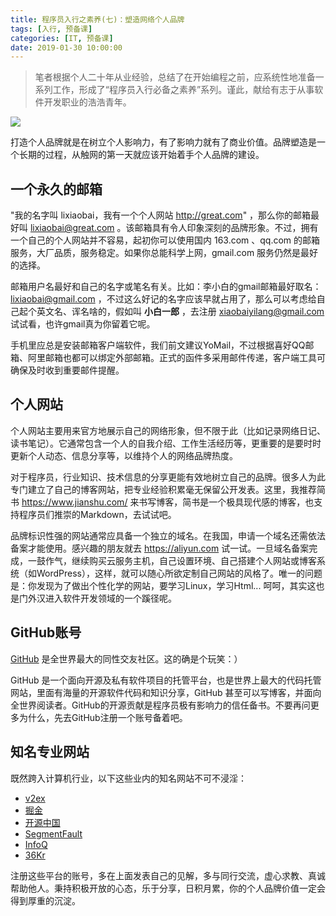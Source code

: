 ```yaml
---
title: 程序员入行之素养(七)：塑造网络个人品牌
tags: [入行, 预备课]
categories: [IT, 预备课]
date: 2019-01-30 10:00:00
---
```


>笔者根据个人二十年从业经验，总结了在开始编程之前，应系统性地准备一系列工作，形成了“程序员入行必备之素养”系列。谨此，献给有志于从事软件开发职业的浩浩青年。

![](https://img-camp.banyuan.club/prep/brand-path.png?x-oss-process=image/resize,w_600/sharpen,100)

打造个人品牌就是在树立个人影响力，有了影响力就有了商业价值。品牌塑造是一个长期的过程，从触网的第一天就应该开始着手个人品牌的建设。

## 一个永久的邮箱

"我的名字叫 lixiaobai，我有一个个人网站 http://great.com" ，那么你的邮箱最好叫 lixiaobai@great.com 。该邮箱具有令人印象深刻的品牌形象。不过，拥有一个自己的个人网站并不容易，起初你可以使用国内 163.com 、qq.com 的邮箱服务，大厂品质，服务稳定。如果你总能科学上网，gmail.com 服务仍然是最好的选择。

邮箱用户名最好和自己的名字或笔名有关。比如：李小白的gmail邮箱最好取名： lixiaobai@gmail.com ，不过这么好记的名字应该早就占用了，那么可以考虑给自己起个英文名、诨名啥的，假如叫 **小白一郎** ，去注册 xiaobaiyilang@gmail.com 试试看，也许gmail真为你留着它呢。

手机里应总是安装邮箱客户端软件，我们前文建议YoMail，不过根据喜好QQ邮箱、阿里邮箱也都可以绑定外部邮箱。正式的函件多采用邮件传递，客户端工具可确保及时收到重要邮件提醒。

## 个人网站

个人网站主要用来官方地展示自己的网络形象，但不限于此（比如记录网络日记、读书笔记）。它通常包含一个人的自我介绍、工作生活经历等，更重要的是要时时更新个人动态、信息分享等，以维持个人的网络品牌热度。

对于程序员，行业知识、技术信息的分享更能有效地树立自己的品牌。很多人为此专门建立了自己的博客网站，把专业经验积累毫无保留公开发表。这里，我推荐简书 https://www.jianshu.com/ 来书写博客，简书是一个极具现代感的博客，也支持程序员们推崇的Markdown，去试试吧。

品牌标识性强的网站通常应具备一个独立的域名。在我国，申请一个域名还需依法备案才能使用。感兴趣的朋友就去 https://aliyun.com 试一试。一旦域名备案完成，一鼓作气，继续购买云服务主机，自己设置环境、自己搭建个人网站或博客系统（如WordPress），这样，就可以随心所欲定制自己网站的风格了。唯一的问题是：你发现为了做出个性化学的网站，要学习Linux，学习Html... 呵呵，其实这也是门外汉进入软件开发领域的一个蹊径呢。

## GitHub账号
[GitHub](https://github.com) 是全世界最大的同性交友社区。这的确是个玩笑：）

GitHub 是一个面向开源及私有软件项目的托管平台，也是世界上最大的代码托管网站，里面有海量的开源软件代码和知识分享，GitHub 甚至可以写博客，并面向全世界阅读者。GitHub的开源贡献是程序员极有影响力的信任备书。不要再问更多为什么，先去GitHub注册一个账号备着吧。

## 知名专业网站

既然跨入计算机行业，以下这些业内的知名网站不可不浸淫：

* [v2ex](https://v2ex.com)
* [掘金](https://juejin.im/)
* [开源中国](https://www.oschina.net/)
* [SegmentFault](https://segmentfault.com/)
* [InfoQ](https://www.infoq.cn/)
* [36Kr](https://36kr.com)

注册这些平台的账号，多在上面发表自己的见解，多与同行交流，虚心求教、真诚帮助他人。秉持积极开放的心态，乐于分享，日积月累，你的个人品牌价值一定会得到厚重的沉淀。